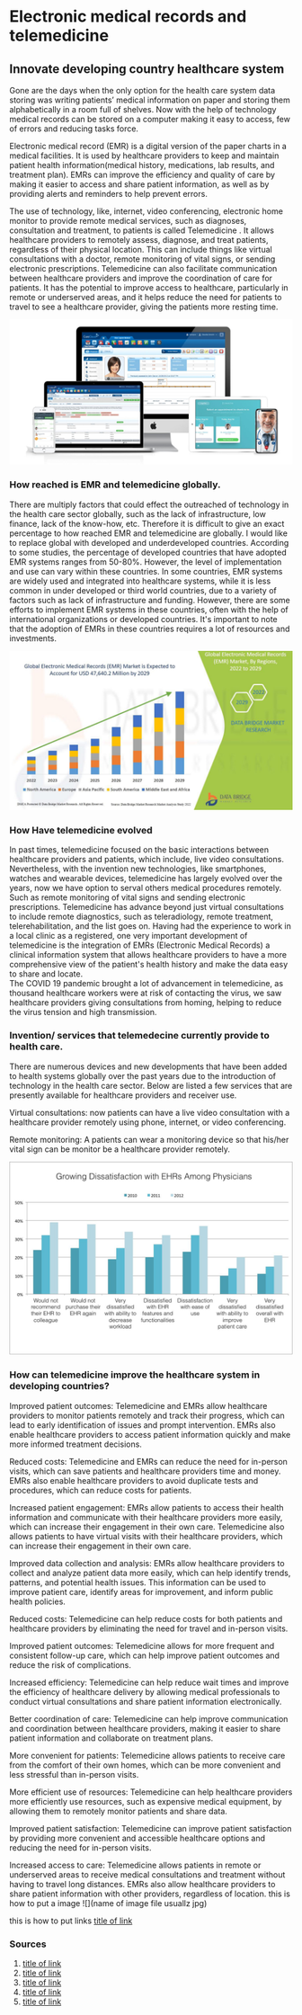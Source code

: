 #  Electronic medical records and telemedicine

## Innovate developing country healthcare system

Gone are the days when the only option for the health care system data storing was writing patients’ medical information on paper and storing them alphabetically in a room full of shelves. Now with the help of technology medical records can be stored on a computer making it easy to access, few of errors and reducing tasks force. 

Electronic medical record (EMR) is a digital version of the paper charts in a medical facilities. It is used by healthcare providers to keep and maintain patient health information(medical history, medications, lab results, and treatment plan). EMRs can improve the efficiency and quality of care by making it easier to access and share patient information, as well as by providing alerts and reminders to help prevent errors. 

The use of technology, like, internet, video conferencing, electronic home monitor to provide remote medical services, such as diagnoses, consultation and treatment, to patients is called Telemedicine . It allows healthcare providers to remotely assess, diagnose, and treat patients, regardless of their physical location. This can include things like virtual consultations with a doctor, remote monitoring of vital signs, or sending electronic prescriptions. Telemedicine can also facilitate communication between healthcare providers and improve the coordination of care for patients. It has the potential to improve access to healthcare, particularly in remote or underserved areas, and it helps reduce the need for patients to travel to see a healthcare provider, giving the patients more resting time. 

![](imr.jpeg)

### How reached is EMR and telemedicine globally. 
There are multiply factors that could effect the outreached of technology in the health care sector globally, such as the lack of infrastructure, low finance, lack of the know-how, etc. Therefore it is difficult to give an exact percentage to how reached EMR and telemedicine are globally. I would like to replace global with developed and underdeveloped countries. According to some studies, the percentage of developed countries that have adopted EMR systems ranges from 50-80%. However, the level of implementation and use can vary within these countries. In some countries, EMR systems are widely used and integrated into healthcare systems, while it is less common in under developed or third world countries, due to a variety of factors such as lack of infrastructure and funding. However, there are some efforts to implement EMR systems in these countries, often with the help of international organizations or developed countries. It's important to note that the adoption of EMRs in these countries requires a lot of resources and investments. 

![](image1.jpeg)

### How Have telemedicine evolved
In past times, telemedicine focused on the basic interactions between healthcare providers and patients, which include, live video consultations. Nevertheless, with the invention new technologies, like smartphones, watches and wearable devices, telemedicine has largely evolved over the years, now we have option to serval others medical procedures remotely. Such as remote monitoring of vital signs and sending electronic prescriptions. 
Telemedicine has advance beyond just virtual consultations to include remote diagnostics, such as teleradiology, remote treatment, telerehabilitation, and the list goes on. 
Having had the experience to work in a local clinic as a registered,  one very important development of telemedicine is the integration of EMRs (Electronic Medical Records) a clinical information system that allows healthcare providers to have a more comprehensive view of the patient's health history and make the data easy to share and locate.  
The COVID 19 pandemic brought a lot of advancement in telemedicine, as thousand healthcare workers were at risk of contacting the virus, we saw healthcare providers giving consultations from homing, helping to reduce the virus tension and high transmission. 

### Invention/ services that telemedecine currently provide to health care.  

There are numerous devices and new developments that have been added to health systems globally over the past years due to the introduction of technology in the health care sector. Below are listed a few services that are presently available for healthcare providers and receiver use.  

Virtual consultations: now patients can have a live video consultation with a healthcare provider remotely using phone, internet, or video conferencing. 

Remote monitoring: A patients can wear a monitoring device so that his/her vital sign can be monitor be a healthcare provider remotely.  

![](graph.jpeg)

### How can telemedicine improve the healthcare system in developing countries?  

  
Improved patient outcomes: Telemedicine and EMRs allow healthcare providers to monitor patients remotely and track their progress, which can lead to early identification of issues and prompt intervention. EMRs also enable healthcare providers to access patient information quickly and make more informed treatment decisions. 

Reduced costs: Telemedicine and EMRs can reduce the need for in-person visits, which can save patients and healthcare providers time and money. EMRs also enable healthcare providers to avoid duplicate tests and procedures, which can reduce costs for patients. 

Increased patient engagement: EMRs allow patients to access their health information and communicate with their healthcare providers more easily, which can increase their engagement in their own care. Telemedicine also allows patients to have virtual visits with their healthcare providers, which can increase their engagement in their own care. 

Improved data collection and analysis: EMRs allow healthcare providers to collect and analyze patient data more easily, which can help identify trends, patterns, and potential health issues. This information can be used to improve patient care, identify areas for improvement, and inform public health policies. 

 

Reduced costs: Telemedicine can help reduce costs for both patients and healthcare providers by eliminating the need for travel and in-person visits. 

Improved patient outcomes: Telemedicine allows for more frequent and consistent follow-up care, which can help improve patient outcomes and reduce the risk of complications. 

Increased efficiency: Telemedicine can help reduce wait times and improve the efficiency of healthcare delivery by allowing medical professionals to conduct virtual consultations and share patient information electronically. 

Better coordination of care: Telemedicine can help improve communication and coordination between healthcare providers, making it easier to share patient information and collaborate on treatment plans. 

More convenient for patients: Telemedicine allows patients to receive care from the comfort of their own homes, which can be more convenient and less stressful than in-person visits. 

More efficient use of resources: Telemedicine can help healthcare providers more efficiently use resources, such as expensive medical equipment, by allowing them to remotely monitor patients and share data. 

Improved patient satisfaction: Telemedicine can improve patient satisfaction by providing more convenient and accessible healthcare options and reducing the need for in-person visits. 

Increased access to care: Telemedicine allows patients in remote or underserved areas to receive medical consultations and treatment without having to travel long distances. EMRs also allow healthcare providers to share patient information with other providers, regardless of location. 
this is how to put a image ![](name of image file usuallz jpg)

this is how to put links [title of link](link)
### Sources

1. [title of link](link)
2. [title of link](link)
3. [title of link](link)
4. [title of link](link)
5. [title of link](link)
